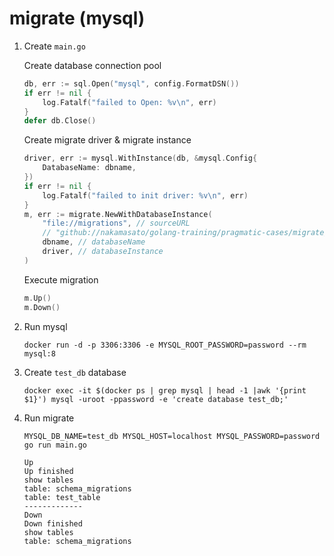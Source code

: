 # migrate (mysql)

1. Create `main.go`

    Create database connection pool

    ```go
	db, err := sql.Open("mysql", config.FormatDSN())
	if err != nil {
		log.Fatalf("failed to Open: %v\n", err)
	}
	defer db.Close()
    ```

    Create migrate driver & migrate instance

    ```go
	driver, err := mysql.WithInstance(db, &mysql.Config{
		DatabaseName: dbname,
	})
	if err != nil {
		log.Fatalf("failed to init driver: %v\n", err)
	}
	m, err := migrate.NewWithDatabaseInstance(
		"file://migrations", // sourceURL
		// "github://nakamasato/golang-training/pragmatic-cases/migrate/mysql/migrations#update-migrate",
		dbname, // databaseName
		driver, // databaseInstance
	)
    ```

    Execute migration

    ```go
    m.Up()
    m.Down()
    ```

1. Run mysql

    ```
    docker run -d -p 3306:3306 -e MYSQL_ROOT_PASSWORD=password --rm mysql:8
    ```

1. Create `test_db` database

    ```
    docker exec -it $(docker ps | grep mysql | head -1 |awk '{print $1}') mysql -uroot -ppassword -e 'create database test_db;'
    ```

1. Run migrate

    ```
    MYSQL_DB_NAME=test_db MYSQL_HOST=localhost MYSQL_PASSWORD=password go run main.go
    ```

    ```
    Up
    Up finished
    show tables
    table: schema_migrations
    table: test_table
    -------------
    Down
    Down finished
    show tables
    table: schema_migrations
    ```
